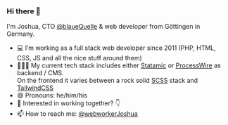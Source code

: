 ### Hi there 👋

I'm Joshua, CTO [@blaueQuelle](https://www.blauequelle.de/) & web developer from Göttingen in Germany.

- 💻 I’m working as a full stack web developer since 2011 (PHP, HTML, CSS, JS and all the nice stuff around them)
- 👨🏼‍💻 My current tech stack includes either [Statamic](https://github.com/statamic/statamic) or [ProcessWire](https://github.com/processwire/processwire) as backend / CMS.  
On the frontend it varies between a rock solid [SCSS](https://github.com/sass/sass) stack and [TailwindCSS](https://github.com/tailwindlabs/tailwindcss)
- 😄 Pronouns: he/him/his
- 👯 Interested in working together? 👇
- 📫 How to reach me: [@webworkerJoshua](twitter.com/webworkerJoshua)
